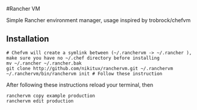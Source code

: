 #Rancher VM

Simple Rancher environment manager, usage inspired by trobrock/chefvm

## Installation

    # Chefvm will create a symlink between (~/.ranchervm -> ~/.rancher ), make sure you have no ~/.chef directory before installing
    mv ~/.rancher ~/.rancher.bak
    git clone http://github.com/nikitux/ranchervm.git ~/.ranchervm
    ~/.ranchervm/bin/ranchervm init # Follow these instruction
    
After following these instructions reload your terminal, then

    ranchervm copy example production
    ranchervm edit production 

